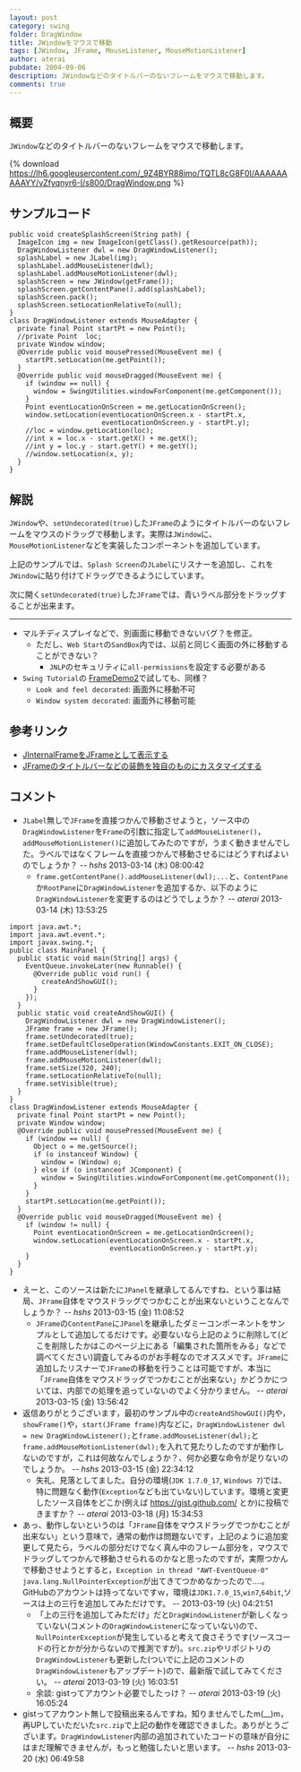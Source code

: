 ```yaml
---
layout: post
category: swing
folder: DragWindow
title: JWindowをマウスで移動
tags: [JWindow, JFrame, MouseListener, MouseMotionListener]
author: aterai
pubdate: 2004-09-06
description: JWindowなどのタイトルバーのないフレームをマウスで移動します。
comments: true
---
```

## 概要
`JWindow`などのタイトルバーのないフレームをマウスで移動します。

{% download https://lh6.googleusercontent.com/_9Z4BYR88imo/TQTL8cG8F0I/AAAAAAAAAYY/vZfyqnyr6-I/s800/DragWindow.png %}

## サンプルコード
<pre class="prettyprint"><code>public void createSplashScreen(String path) {
  ImageIcon img = new ImageIcon(getClass().getResource(path));
  DragWindowListener dwl = new DragWindowListener();
  splashLabel = new JLabel(img);
  splashLabel.addMouseListener(dwl);
  splashLabel.addMouseMotionListener(dwl);
  splashScreen = new JWindow(getFrame());
  splashScreen.getContentPane().add(splashLabel);
  splashScreen.pack();
  splashScreen.setLocationRelativeTo(null);
}
class DragWindowListener extends MouseAdapter {
  private final Point startPt = new Point();
  //private Point  loc;
  private Window window;
  @Override public void mousePressed(MouseEvent me) {
    startPt.setLocation(me.getPoint());
  }
  @Override public void mouseDragged(MouseEvent me) {
    if (window == null) {
      window = SwingUtilities.windowForComponent(me.getComponent());
    }
    Point eventLocationOnScreen = me.getLocationOnScreen();
    window.setLocation(eventLocationOnScreen.x - startPt.x,
                       eventLocationOnScreen.y - startPt.y);
    //loc = window.getLocation(loc);
    //int x = loc.x - start.getX() + me.getX();
    //int y = loc.y - start.getY() + me.getY();
    //window.setLocation(x, y);
  }
}
</code></pre>

## 解説
`JWindow`や、`setUndecorated(true)`した`JFrame`のようにタイトルバーのないフレームをマウスのドラッグで移動します。実際は`JWindow`に、`MouseMotionListener`などを実装したコンポーネントを追加しています。

上記のサンプルでは、`Splash Screen`の`JLabel`にリスナーを追加し、これを`JWindow`に貼り付けてドラッグできるようにしています。

次に開く`setUndecorated(true)`した`JFrame`では、青いラベル部分をドラッグすることが出来ます。

- - - -
- マルチディスプレイなどで、別画面に移動できないバグ？を修正。
    - ただし、`Web Start`の`SandBox`内では、以前と同じく画面の外に移動することができない？
        - `JNLP`のセキュリティに`all-permissions`を設定する必要がある
- `Swing Tutorial`の [FrameDemo2](http://docs.oracle.com/javase/tutorial/uiswing/examples/components/index.html#FrameDemo2)で試しても、同様？
    - `Look and feel decorated`: 画面外に移動不可
    - `Window system decorated`: 画面外に移動可能

<!-- dummy comment line for breaking list -->

## 参考リンク
- [JInternalFrameをJFrameとして表示する](http://ateraimemo.com/Swing/InternalFrameTitleBar.html)
- [JFrameのタイトルバーなどの装飾を独自のものにカスタマイズする](http://ateraimemo.com/Swing/CustomDecoratedFrame.html)

<!-- dummy comment line for breaking list -->

## コメント
- `JLabel`無しで`JFrame`を直接つかんで移動させようと，ソース中の`DragWindowListener`を`Frame`の引数に指定して`addMouseListener()`，`addMouseMotionListener()`に追加してみたのですが，うまく動きませんでした。ラベルではなくフレームを直接つかんで移動させるにはどうすればよいのでしょうか？ -- *hshs* 2013-03-14 (木) 08:00:42
    - `frame.getContentPane().addMouseListener(dwl);...`と、`ContentPane`か`RootPane`に`DragWindowListener`を追加するか、以下のように`DragWindowListener`を変更するのはどうでしょうか？ -- *aterai* 2013-03-14 (木) 13:53:25

<!-- dummy comment line for breaking list -->

<pre class="prettyprint"><code>import java.awt.*;
import java.awt.event.*;
import javax.swing.*;
public class MainPanel {
  public static void main(String[] args) {
    EventQueue.invokeLater(new Runnable() {
      @Override public void run() {
        createAndShowGUI();
      }
    });
  }
  public static void createAndShowGUI() {
    DragWindowListener dwl = new DragWindowListener();
    JFrame frame = new JFrame();
    frame.setUndecorated(true);
    frame.setDefaultCloseOperation(WindowConstants.EXIT_ON_CLOSE);
    frame.addMouseListener(dwl);
    frame.addMouseMotionListener(dwl);
    frame.setSize(320, 240);
    frame.setLocationRelativeTo(null);
    frame.setVisible(true);
  }
}
class DragWindowListener extends MouseAdapter {
  private final Point startPt = new Point();
  private Window window;
  @Override public void mousePressed(MouseEvent me) {
    if (window == null) {
      Object o = me.getSource();
      if (o instanceof Window) {
        window = (Window) o;
      } else if (o instanceof JComponent) {
        window = SwingUtilities.windowForComponent(me.getComponent());
      }
    }
    startPt.setLocation(me.getPoint());
  }
  @Override public void mouseDragged(MouseEvent me) {
    if (window != null) {
      Point eventLocationOnScreen = me.getLocationOnScreen();
      window.setLocation(eventLocationOnScreen.x - startPt.x,
                         eventLocationOnScreen.y - startPt.y);
    }
  }
}
</code></pre>
- えーと、このソースは新たに`JPanel`を継承してるんですね、という事は結局、`JFrame`自体をマウスドラッグでつかむことが出来ないということなんでしょうか？ -- *hshs* 2013-03-15 (金) 11:08:52
    - `JFrame`の`ContentPane`に`JPanel`を継承したダミーコンポーネントをサンプルとして追加してるだけです。必要ないなら上記のように削除して(どこを削除したかはこのページ上にある「編集された箇所をみる」などで調べてください)調査してみるのがお手軽なのでオススメです。`JFrame`に追加したリスナーで`JFrame`の移動を行うことは可能ですが、本当に「`JFrame`自体をマウスドラッグでつかむことが出来ない」かどうかについては、内部での処理を追っていないのでよく分かりません。 -- *aterai* 2013-03-15 (金) 13:56:42
- 返信ありがとうございます，最初のサンプル中の`createAndShowGUI()`内や，`showFrame()`や，`start(JFrame frame)`内などに，`DragWindowListener dwl = new DragWindowListener();`と`frame.addMouseListener(dwl);`と`frame.addMouseMotionListener(dwl);`を入れて見たりしたのですが動作しないのですが，これは何故なんでしょうか？、何か必要な命令が足りないのでしょうか。 -- *hshs* 2013-03-15 (金) 22:34:12
    - 失礼、見落としてました。自分の環境(`JDK 1.7.0_17`, `Windows 7`)では、特に問題なく動作(`Exception`なども出ていない)しています。環境と変更したソース自体をどこか(例えば https://gist.github.com/ とか)に投稿できますか？ -- *aterai* 2013-03-18 (月) 15:34:53
- あっ、動作しないというのは「`JFrame`自体をマウスドラッグでつかむことが出来ない」という意味で，通常の動作は問題ないです，上記のように追加変更して見たら，ラベルの部分だけでなく真ん中のフレーム部分を，マウスでドラッグしてつかんで移動させられるのかなと思ったのですが，実際つかんで移動させようとすると，`Exception in thread "AWT-EventQueue-0" java.lang.NullPointerException`が出てきてつかめなかったので....。GitHubのアカウントは持ってないですｗ，環境は`JDK1.7.0_15`,`win7`,`64bit`,ソースは上の三行を追加してみただけです。 --  2013-03-19 (火) 04:21:51
    - 「上の三行を追加してみただけ」だと`DragWindowListener`が新しくなっていない(コメントの`DragWindowListener`になっていない)ので、`NullPointerException`が発生していると考えて良さそうです(ソースコードの行とかが分からないので推測ですが)。`src.zip`やリポジトリの`DragWindowListener`も更新した(ついでに上記のコメントの`DragWindowListener`もアップデート)ので、最新版で試してみてください。 -- *aterai* 2013-03-19 (火) 16:03:51
    - 余談: gistってアカウント必要でしたっけ？ -- *aterai* 2013-03-19 (火) 16:05:24
- gistってアカウント無しで投稿出来るんですね，知りませんでしたm(__)m，再UPしていただいた`src.zip`で上記の動作を確認できました。ありがとうございます。`DragWindowListener`内部の追加されていたコードの意味が自分にはまだ理解できませんが，もっと勉強したいと思います。 -- *hshs* 2013-03-20 (水) 06:49:58

<!-- dummy comment line for breaking list -->
